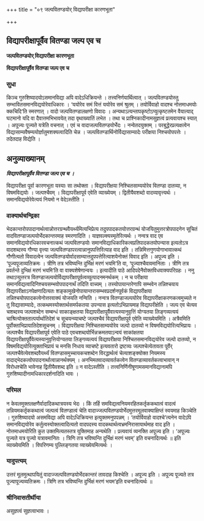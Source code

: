 +++
title = "०९ जल्पवितण्डयोर् विद्यापरीक्षा कारणभूता"

+++


## विद्यापरीक्षापूर्वैव वितण्डा जल्प एव च

**जल्पवितण्डयोर् विद्यापरीक्षा कारणभूता**

**विद्यापरीक्षापूर्वैव वितण्डा जल्प एव च**

### **सुधा**

किञ्च गुरुशिष्यादयोऽसमानविद्या अपि वादेऽधिक्रियन्ते । तत्त्वनिर्णयार्थित्वात् । जल्पवितण्डयोस्तु सम्भावितसमानविद्ययोरेवाधिकारः । ‘ययोरेव समं वित्तं ययोरेव समं श्रुतम् । तयोर्विवाहो वादश्च नोत्तमाधमयोः क्कचिदि’ति स्मरणात् । वादो जल्पवितण्डालक्षणो विवादः । अन्यथाऽत्यन्तापकृष्टोऽप्युत्कृष्टतमेन वैयात्याद् घटमानो यदि वा दैवात्तमभिभावयेत् तदा वृथाख्यातिं लभेत । तथा च प्राश्निकादीनामसुज्ञत्वं प्रत्यवायश्च स्यात् । अपूज्यः पूज्यते यत्रेति वचनात् । एवं च वादाजल्पवितण्डयोर्भेदः । नन्वेतदयुक्तम् । परबुद्धेरप्रत्यक्षत्वेन विद्यासाम्यवैषम्ययोर्ज्ञातुमशक्यत्वादिति चेन्न । जल्पवितण्डार्थिनोर्विद्यासाम्यादेः परीक्षया निश्चयोपपत्तेः । तदेतदाह विद्येति ।

## **अनुव्याख्यानम्**

***विद्यापरीक्षापूर्वैव वितण्डा जल्प एव च ।***

विद्यापरीक्षा पूर्वा कारणभूता यस्याः सा तथोक्ता । विद्यापरीक्षया निश्चितसाम्ययोरेव वितण्डा दातव्या, न विषमविद्ययोः । जल्पश्चैवम् । विद्यापरीक्षापूर्व एवेति व्याख्येयम् । द्वितीयैवशब्दो वादव्यावृत्त्यर्थः । समानविद्ययोरेवेत्ययं नियमो न वेदेऽस्तीति ।

### **वाक्यार्थचन्द्रिका**

भेदकान्तरोपपादानार्थत्वान्नोत्तरग्रन्थवैयर्थ्यमित्यभिप्रेत्य तदुपपादकतयोत्तरग्रन्थं योजयितुमुत्तरत्रोपपादनेन सूचितं वादवितण्डाजल्पयोर्भेदकान्तरमाह स्मरणादिति । याज्ञवल्क्यस्मृतेरित्यर्थः । नन्वत्र वाद एव समानविद्ययोरधिकारवचनात्कथं जल्पवितण्डयोः समानविद्याधिकारिकत्वप्रतिपादकतयोपन्यास इत्यतोऽत्र वादशब्दस्य गौण्या वृत्त्या जल्पवितण्डापरत्वान्नानुपपत्तिरित्याह वाद इति । तन्निमित्तगुणयोगाभावात्कथं गौणीत्यतो विवादत्वेन जल्पवितण्डयोर्वादसाम्यात्तदुपपत्तेरित्याशयेनोक्तं विवाद इति । अपूज्य इति । ‘पूज्यपूजाव्यतिक्रमः । त्रीणि तत्र भविष्यन्ति दुर्भिक्षं मरणं भयमि’ति वा, ‘पूज्याश्चैवावमानिताः । त्रीणि तत्र प्रवर्तन्ते दुभिक्षं मरणं भयमि’ति वा वाक्यशेषेणान्वयः । इत्यादीति पाठे आदिपदेनैवोक्तविधवाक्यपरिग्रहः । ननु तथाऽप्युत्तरत्र वितण्डाजल्पयोर्विद्यापरीक्षापूर्वत्वव्युत्पादनमनर्थकम् । न च परीक्षया समानविद्यत्वादिनिश्चयसम्भवोपपादनार्थं तदिति वाच्यम् । तस्योपायान्तरेणापि सम्भवेन तन्निश्चयाय विद्यापरीक्षाऽनपेक्षणादित्यतः शङ्कामुखेनोपायान्तरासम्भवप्रदर्शनपूर्वकं विद्यापरीक्षया तन्निश्चयोपपादकत्वेनोत्तरवाक्यं योजयति नन्विति । नन्वत्र वितण्डाजल्पयोरेव विद्यापरीक्षाकरणकत्वमुच्यते न तु विद्यासाम्यादेः, तत्कथमस्योक्तार्थसमर्पकतया उपन्यास इत्यतोऽभिप्रायमाह विद्यापरीक्षेति । जल्प एव चेत्यव चशब्दस्य जल्पशब्देन सम्बन्धं साकाङ्क्षतया विद्यापरीक्षापूर्वैवात्यस्यानुवृत्तिं योग्यतया लिङ्गव्यत्ययं चाश्रित्योक्ततात्पर्यार्थातिदेशं च सूचयन्व्याचष्टे जल्पश्चैवं विद्यापरीक्षापूर्व एवेति व्याख्येयमिति । अत्रैवमिति पूर्वोक्ताभिप्रायातिदेशसूचनम् । विद्यापरीक्षया निश्चितसाम्ययोरेव जल्पो दातव्यो न विषमविद्ययोरित्यभिप्रायः । जल्पश्चैव विद्यापरीक्षापूर्व एवेति पाठे एवचशब्दयोर्भिन्नक्रमतयाऽन्वयं साकांक्षतया विद्यापरीक्षापूर्वैवेत्यस्यानुवृत्तियोग्यतया लिङ्गव्यत्ययं विद्यापरीक्षया निश्चितसमानविद्ययोरेव जल्पो दातव्यो, न विषमविद्ययोरित्युक्ताभिप्रायं च मनसि निधाय व्याचष्टे इत्यवतारो द्रष्टव्यः जल्पश्चेत्येतावता पूर्वेर् जल्पश्चैवेत्येवशब्दवैयर्थ्यं वितण्डासमुच्चायकचशब्देन विरद्धार्थत्वं चेत्याशङ्क्योक्त नियमस्य वादाद्भेदकत्वोपपादनार्थात्वान्नानर्थक्यम् । अनभिमतवादव्यावर्तकत्वेन वितण्डाव्यावर्तकत्वाभावान् न विरोधश्चेति भावेनाह द्वितीयैवशब्द इति ॥ न वादेऽस्तीति । तत्त्वनिर्णिनीषूणामसमानविद्यानामपि गुरुशिष्यादीनामधिकारदर्शनादिति भावः ।

### **परिमल**

न केवलमुक्तलक्षणैर्वादादिकथात्रयस्य भेदः । किं तर्हि समविद्यत्वनियमरहितकर्तृककथात्वं वादत्वं तन्नियमकर्तृककथात्वं जल्पत्वं वितण्डात्वं चेति वादाज्जल्पवितण्डयोर्भेदमुत्तरमूलवाक्याक्षिप्तं स्वयमाह किञ्चेति । गुरुशिष्यादयो असमविद्या अपि वादेऽधिक्रियन्त इत्युक्तमनुपपन्नम् । ‘तयोर्विवाहो वादश्चे’त्यनेन वादेऽपि समानविद्ययोरेव कर्तुत्वस्योक्तत्वादित्यतो वादपदस्य वादकथार्थत्वभ्रमनिरासायार्थमाह वाद इति । नोत्तमाधमयोरिति कुत उक्तमित्यतस्तत्र युक्तिमाह अन्यथेति । प्रत्यवायं व्यनक्ति अपूज्य इति । ‘अपूज्यः पूज्यते यत्र पूज्यो यत्रावमानितः । त्रिणि तत्र भविष्यन्ति दुर्भिक्षं मरणं भवम्’ इति वचनादित्यर्थः ॥ इति व्याख्येयमिति । विपरिणम्य पुल्लिङ्गतया व्याख्येयमित्यर्थः ।

### **यादुपत्यम्**

उत्तरं मूलमुत्थापयितुं वादाज्जल्पवितण्डयोर्भेदकान्तरं तावदाह किश्चेति । अपूज्य इति । अपूज्य पूज्यते तत्र पूज्यापूज्यव्यतिक्रमः । त्रिणि तत्र भविष्यन्ति दुर्भिक्षं मरणं भयम’इति वचनादित्यर्थः ॥

### **श्रीनिवासतीर्थीया**

असुज्ञत्वं सुज्ञत्वाभावः ।

